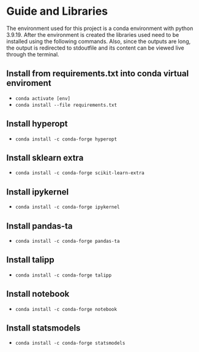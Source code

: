 # Guide and Libraries

The environment used for this project is a conda environment with python 3.9.19. After the environment is created the libraries used need to be installed using the following commands. Also, since the outputs are long, the output is redirected to stdoutfile and its content can be viewed live through the terminal.

## Install from requirements.txt into conda virtual enviroment

- `conda activate [env]`
- `conda install --file requirements.txt`

## Install hyperopt

- `conda install -c conda-forge hyperopt`

## Install sklearn extra

- `conda install -c conda-forge scikit-learn-extra`

## Install ipykernel

- `conda install -c conda-forge ipykernel`

## Install pandas-ta

- `conda install -c conda-forge pandas-ta`

## Install talipp

- `conda install -c conda-forge talipp`

## Install notebook

- `conda install -c conda-forge notebook`

## Install statsmodels

- `conda install -c conda-forge statsmodels`
